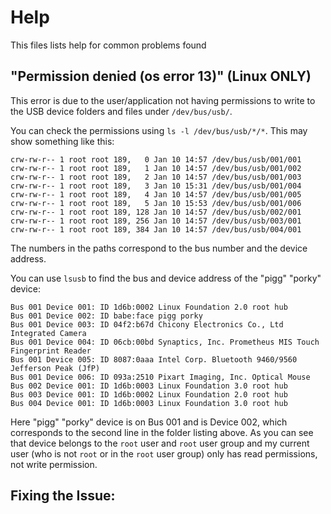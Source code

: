 # Help

This files lists help for common problems found

## "Permission denied (os error 13)" (Linux ONLY)

This error is due to the user/application not having permissions to write to the USB device folders and
files under `/dev/bus/usb/`.

You can check the permissions using `ls -l /dev/bus/usb/*/*`. This may show something like this:

```
crw-rw-r-- 1 root root 189,   0 Jan 10 14:57 /dev/bus/usb/001/001
crw-rw-r-- 1 root root 189,   1 Jan 10 14:57 /dev/bus/usb/001/002
crw-rw-r-- 1 root root 189,   2 Jan 10 14:57 /dev/bus/usb/001/003
crw-rw-r-- 1 root root 189,   3 Jan 10 15:31 /dev/bus/usb/001/004
crw-rw-r-- 1 root root 189,   4 Jan 10 14:57 /dev/bus/usb/001/005
crw-rw-r-- 1 root root 189,   5 Jan 10 15:53 /dev/bus/usb/001/006
crw-rw-r-- 1 root root 189, 128 Jan 10 14:57 /dev/bus/usb/002/001
crw-rw-r-- 1 root root 189, 256 Jan 10 14:57 /dev/bus/usb/003/001
crw-rw-r-- 1 root root 189, 384 Jan 10 14:57 /dev/bus/usb/004/001
```

The numbers in the paths correspond to the bus number and the device address.

You can use `lsusb` to find the bus and device address of the "pigg" "porky" device:

```
Bus 001 Device 001: ID 1d6b:0002 Linux Foundation 2.0 root hub
Bus 001 Device 002: ID babe:face pigg porky
Bus 001 Device 003: ID 04f2:b67d Chicony Electronics Co., Ltd Integrated Camera
Bus 001 Device 004: ID 06cb:00bd Synaptics, Inc. Prometheus MIS Touch Fingerprint Reader
Bus 001 Device 005: ID 8087:0aaa Intel Corp. Bluetooth 9460/9560 Jefferson Peak (JfP)
Bus 001 Device 006: ID 093a:2510 Pixart Imaging, Inc. Optical Mouse
Bus 002 Device 001: ID 1d6b:0003 Linux Foundation 3.0 root hub
Bus 003 Device 001: ID 1d6b:0002 Linux Foundation 2.0 root hub
Bus 004 Device 001: ID 1d6b:0003 Linux Foundation 3.0 root hub
```

Here "pigg" "porky" device is on Bus 001 and is Device 002, which corresponds to the second line
in the folder listing above. As you can see that device belongs to the `root` user and `root`
user group and my current user (who is not `root` or in the `root` user group) only has read
permissions, not write permission.

Fixing the Issue:
- 